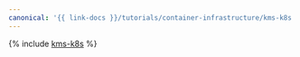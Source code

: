 ```yaml
---
canonical: '{{ link-docs }}/tutorials/container-infrastructure/kms-k8s'
---
```


{% include [kms-k8s](../../_tutorials/containers/kms-k8s.md) %}